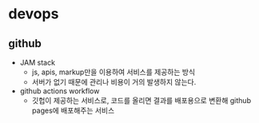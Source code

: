 # devops

## github

- JAM stack
  - js, apis, markup만을 이용하여 서비스를 제공하는 방식
  - 서버가 없기 때문에 관리나 비용이 거의 발생하지 않는다.
- github actions workflow
  - 깃헙이 제공하는 서비스로, 코드를 올리면 결과를 배포용으로 변환해 github pages에 배포해주는 서비스